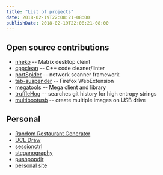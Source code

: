```yaml
---
title: "List of projects"
date: 2018-02-19T22:08:21-08:00
publishDate: 2018-02-19T22:08:21-08:00
---
```


## Open source contributions
 - [nheko](https://github.com/mujx/nheko) -- Matrix desktop cleint
 - [cppclean](https://github.com/myint/cppclean) -- C++ code cleaner/linter
 - [portSpider](https://github.com/xdavidhu/portSpider) -- network scanner framework
 - [tab-suspender](https://github.com/rNeomy/tab-suspender) -- Firefox WebExtension
 - [megatools](https://github.com/megous/megatools) -- Mega client and library
 - [truffleHog](https://github.com/dxa4481/truffleHog) -- searches git history for high entropy strings
 - [multibootusb](https://github.com/mbusb/multibootusb) -- create multiple images on USB drive

## Personal
 - [Random Restaurant Generator](https://github.com/christarazi/random-restaurant-generator)
 - [UCL Draw](https://github.com/christarazi/ucl_draw)
 - [sessionctrl](https://github.com/christarazi/sessionctrl)
 - [steganography](https://github.com/christarazi/steganography)
 - [pushpopdir](https://github.com/christarazi/pushpopdir)
 - [personal site](https://github.com/christarazi/personalsite)

